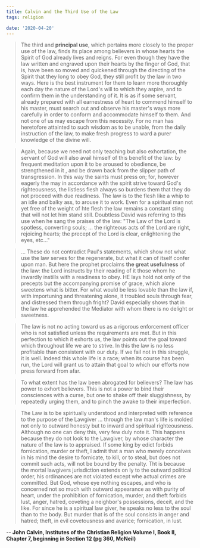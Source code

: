 ```yaml
---
title: Calvin and the Third Use of the Law
tags: religion

date: '2020-04-20'
---
```


> The third and **principal use**, which pertains more closely to the proper use of the law, finds its place among believers in whose hearts the Spirit of God already lives and reigns. For even though they have the law written and engraved upon their hearts by the finger of God, that is, have been so moved and quickened through the directing of the Spirit that they long to obey God, they still profit by the law in two ways.
> Here is the best instrument for them to learn more thoroughly each day the nature of the Lord's will to which they aspire, and to confirm them in the understanding of it. It is as if some servant, already prepared with all earnestness of heart to commend himself to his master, must search out and observe his master's ways more carefully in order to conform and accommodate himself to them. And not one of us may escape from this necessity. For no man has heretofore attainted to such wisdom as to be unable, from the daily instruction of the law, to make fresh progress to ward a purer knowledge of the divine will.

> Again, because we need not only teaching but also exhortation, the servant of God will also avail himself of this benefit of the law: by frequent meditation upon it to be aroused to obedience, be strengthened in it , and be drawn back from the slipper path of transgression. In this way the saints must press on; for, however eagerly the may in accordance with the spirit strive toward God's righteousness, the listless flesh always so burdens them that they do not proceed with due readiness. The law is to the flesh like a whip to an idle and balky ass, to arouse it to work. Even for a spiritual man not yet free of the weight of hte flesh the law remains a constant sting that will not let him stand still. Doubtless David was referring to this use when he sang the praises of the law: "The Law of the Lord is spotless, converting souls; ... the righteous acts of the Lord are right, rejoicing hearts; the precept of the Lord is clear, enlightening the eyes, etc..."

> ... These do not contradict Paul's statements, which show not what use the law serves for the regenerate, but what it can of itself confer upon man. But here the prophet proclaims **the great usefulness** of the law: the Lord instructs by their reading of it those whom he inwardly instills with a readiness to obey. HE lays hold not only of the precepts but the accompanying promise of grace, which alone sweetens what is bitter. For what would be less lovable than the law if, with importuning and threatening alone, it troubled souls through fear, and distressed them through fright? David especially shows that in the law he apprehended the Mediator with whom there is no delight or sweetness.

> The law is not no acting toward us as a rigorous enforcement officer who is not satisfied unless the requirements are met. But in this perfection to which it exhorts us, the law points out the goal toward which throughout life we are to strive. In this the law is no less profitable than consistent with our duty. If we fail not in this struggle, it is well. Indeed this whole life is a race; when its course has been run, the Lord will grant us to attain that goal to which our efforts now press forward from afar.

> To what extent has the law been abrogated for believers?
> The law has power to exhort believers. This is not a power to bind their consciences with a curse, but one to shake off their sluggishness, by repeatedly urging them, and to pinch the awake to their imperfection.

> The Law is to be spiritually understood and interpreted with reference to the purpose of the Lawgiver
> ... through the law man's life is molded not only to outward honesty but to inward and spiritual righteousness. Although no one can deny this, very few duly note it. This happens because they do not look to the Lawgiver, by whose character the nature of the law is to appraised. If some king by edict forbids fornication, murder or theft, I admit that a man who merely conceives in his mind the desire to fornicate, to kill, or to steal, but does not commit such acts, will not be bound by the penalty. Tht is because the mortal lawgivers jurisdiction extends on ly to the outward political order, his ordinances are not violated except whe actual crimes are committed. But God, whose eye nothing escapes, and who is concerned not so much with outward appearance as with purity of heart, under the prohibition of fornication, murder, and theft forbids lust, anger, hatred, coveting a neighbor's possessions, deceit, and the like. For since he is a spiritual law giver, he speaks no less to the soul than to the body. But murder that is of the soul consists in anger and hatred; theft, in evil covetousness and avarice; fornication, in lust.

-- **John Calvin, Institutes of the Christian Religion Volume I, Book II, Chapter 7, beginning in Section 12 (pg 360, McNeil)**
